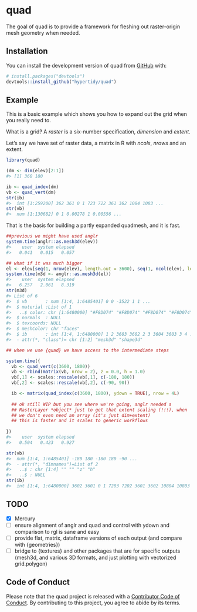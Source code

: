 
<!-- README.md is generated from README.Rmd. Please edit that file -->

# quad

<!-- badges: start -->
<!-- badges: end -->

The goal of quad is to provide a framework for fleshing out
raster-origin mesh geometry when needed.

## Installation

You can install the development version of quad from
[GitHub](https://github.com/) with:

``` r
# install.packages("devtools")
devtools::install_github("hypertidy/quad")
```

## Example

This is a basic example which shows you how to expand out the grid when
you really need to.

What is a grid? A *raster* is a six-number specification, *dimension*
and *extent*.

Let’s say we have set of raster data, a matrix in R with *ncols*,
*nrows* and an extent.

``` r
library(quad)

(dm <- dim(elev)[2:1])
#> [1] 360 180

ib <- quad_index(dm)
vb <- quad_vert(dm)
str(ib)
#>  int [1:259200] 362 361 0 1 723 722 361 362 1084 1083 ...
str(vb)
#>  num [1:130682] 0 1 0.00278 1 0.00556 ...
```

That is the basis for building a partly expanded quadmesh, and it is
fast.

``` r
##previous we might have used anglr
system.time(anglr::as.mesh3d(elev))
#>    user  system elapsed 
#>   0.041   0.015   0.057

## what if it was much bigger
el <- elev[seq(1, nrow(elev), length.out = 3600), seq(1, ncol(elev), length.out = 1800)]
system.time(m3d <- anglr::as.mesh3d(el))
#>    user  system elapsed 
#>   6.257   2.061   8.319
str(m3d)
#> List of 6
#>  $ vb       : num [1:4, 1:6485401] 0 0 -3522 1 1 ...
#>  $ material :List of 1
#>   ..$ color: chr [1:6480000] "#F8D074" "#F8D074" "#F8D074" "#F8D074" ...
#>  $ normals  : NULL
#>  $ texcoords: NULL
#>  $ meshColor: chr "faces"
#>  $ ib       : int [1:4, 1:6480000] 1 2 3603 3602 2 3 3604 3603 3 4 ...
#>  - attr(*, "class")= chr [1:2] "mesh3d" "shape3d"

## when we use {quad} we have access to the intermediate steps

system.time({
  vb <- quad_vert(c(3600, 1800))
  vb <- rbind(matrix(vb, nrow = 2), z = 0.0, h = 1.0)
  vb[,1] <- scales::rescale(vb[,1], c(-180, 180))
  vb[,2] <- scales::rescale(vb[,2], c(-90, 90))

  ib <- matrix(quad_index(c(3600, 1800), ydown = TRUE), nrow = 4L)
  
  ## ok still WIP but you see where we're going, anglr needed a 
  ## RasterLayer *object* just to get that extent scaling (!!!), when
  ## we don't even need an array (it's just dim+extent)
  ## this is faster and it scales to generic workflows   
  
})
#>    user  system elapsed 
#>   0.504   0.423   0.927

str(vb)
#>  num [1:4, 1:6485401] -180 180 -180 180 -90 ...
#>  - attr(*, "dimnames")=List of 2
#>   ..$ : chr [1:4] "" "" "z" "h"
#>   ..$ : NULL
str(ib)
#>  int [1:4, 1:6480000] 3602 3601 0 1 7203 7202 3601 3602 10804 10803 ...
```

## TODO

-   [x] Mercury
-   [ ] ensure alignment of anglr and quad and control with ydown and
    comparison to rgl is sane and easy
-   [ ] provide flat, matrix, dataframe versions of each output (and
    compare with {geometries})
-   [ ] bridge to {textures} and other packages that are for specific
    outputs (mesh3d, and various 3D formats, and just plotting with
    vectorized grid.polygon)

## Code of Conduct

Please note that the quad project is released with a [Contributor Code
of
Conduct](https://contributor-covenant.org/version/2/1/CODE_OF_CONDUCT.html).
By contributing to this project, you agree to abide by its terms.
